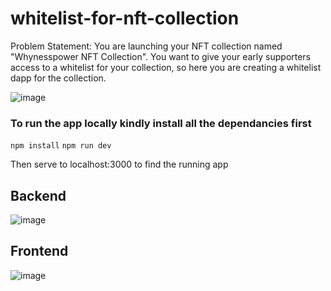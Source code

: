# whitelist-for-nft-collection
Problem Statement: 
You are launching your NFT collection named "Whynesspower NFT Collection". You want to give your early supporters access to a whitelist for your collection, so here you are creating a whitelist dapp for the collection. 


![image](https://user-images.githubusercontent.com/77494053/221498827-e2dec962-342a-482d-9cd9-41093ad73453.png)

### To run the app locally kindly install all the dependancies first 

``` npm install ```
``` npm run dev ``` 

Then serve to localhost:3000 to find the running app

## Backend 
![image](https://user-images.githubusercontent.com/77494053/221498881-7707d061-7ba7-4cb5-99dd-3ce0ae5d29b9.png)


## Frontend
![image](https://user-images.githubusercontent.com/77494053/221498927-25d635ac-6379-4700-9a96-919fc4f23ba4.png)
